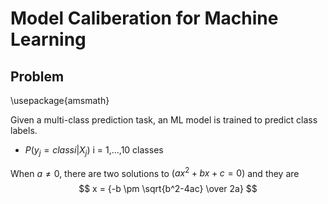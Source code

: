 # Model Caliberation for Machine Learning
## Problem
\usepackage{amsmath}

Given a multi-class prediction task, an ML model is trained to predict class labels.
  - $P(y_j = class i| X_j)$ i = 1,...,10 classes  


When $a \ne 0$, there are two solutions to $(ax^2 + bx + c = 0)$ and they are 
$$ x = {-b \pm \sqrt{b^2-4ac} \over 2a} $$
